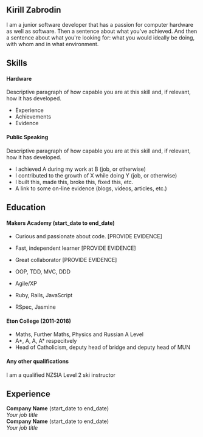 ## Kirill Zabrodin

I am a junior software developer that has a passion for computer hardware as well as software. Then a sentence about what you've achieved. And then a sentence about what you're looking for: what you would ideally be doing, with whom and in what environment.

## Skills

#### Hardware

Descriptive paragraph of how capable you are at this skill and, if relevant, how it has developed.

- Experience
- Achievements
- Evidence

#### Public Speaking

Descriptive paragraph of how capable you are at this skill and, if relevant, how it has developed.

- I achieved A during my work at B (job, or otherwise)
- I contributed to the growth of X while doing Y (job, or otherwise)
- I built this, made this, broke this, fixed this, etc.
- A link to some on-line evidence (blogs, videos, articles, etc.)

## Education

#### Makers Academy (start_date to end_date)

- Curious and passionate about code. [PROVIDE EVIDENCE]
- Fast, independent learner [PROVIDE EVIDENCE]
- Great collaborator [PROVIDE EVIDENCE]

- OOP, TDD, MVC, DDD
- Agile/XP
- Ruby, Rails, JavaScript
- RSpec, Jasmine

#### Eton College (2011-2016)

- Maths, Further Maths, Physics and Russian A Level
- A*, A, A, A* respecitvely
- Head of Catholicism, deputy head of bridge and deputy head of MUN

#### Any other qualifications

I am a qualified NZSIA Level 2 ski instructor

## Experience

**Company Name** (start_date to end_date)    
*Your job title*  
**Company Name** (start_date to end_date)   
*Your job title*  
